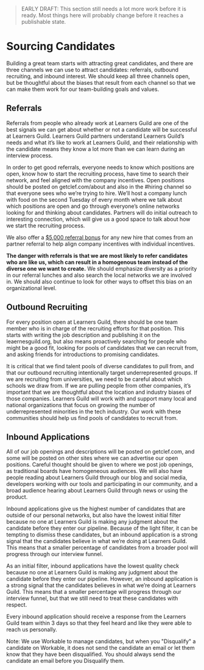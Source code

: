 > EARLY DRAFT: This section still needs a lot more work before it is ready. Most things here will probably change before it reaches a publishable state.

# Sourcing Candidates

Building a great team starts with attracting great candidates, and there are three channels we can use to attract candidates: referrals, outbound recruiting, and inbound interest.  We should keep all three channels open, but be thoughtful about the biases that result from each channel so that we can make them work for our team-building goals and values.

## Referrals

Referrals from people who already work at Learners Guild are one of the best signals we can get about whether or not a candidate will be successful at Learners Guild. Learners Guild partners understand Learners Guild’s needs and what it’s like to work at Learners Guild, and their relationship with the candidate means they know a lot more than we can learn during an interview process.

In order to get good referrals, everyone needs to know which positions are open, know how to start the recruiting process, have time to search their network, and feel aligned with the company incentives. Open positions should be posted on getclef.com/about and also in the #hiring channel so that everyone sees who we’re trying to hire. We’ll host a company lunch with food on the second Tuesday of every month where we talk about which positions are open and go through everyone’s online networks looking for and thinking about candidates. Partners will do initial outreach to interesting connection, which will give us a good space to talk about how we start the recruiting process.

We also offer a [$5,000 referral bonus](https://github.com/LearnersGuild/guide/blob/master/Benefits%20and%20Perks/Referral%20Bonuses.md) for any new hire that comes from an partner referral to help align company incentives with individual incentives.

**The danger with referrals is that we are most likely to refer candidates who are like us, which can result in a homogenous team instead of the diverse one we want to create.** We should emphasize diversity as a priority in our referral lunches and also search the local networks we are involved in. We should also continue to look for other ways to offset this bias on an organizational level.

## Outbound Recruiting

For every position open at Learners Guild, there should be one team member who is in charge of the recruiting efforts for that position. This starts with writing the job description and publishing it on the leaernesguild.org, but also means proactively searching for people who might be a good fit, looking for pools of candidates that we can recruit from, and asking friends for introductions to promising candidates.

It is critical that we find talent pools of diverse candidates to pull from, and that our outbound recruiting intentionally target underrepresented groups. If we are recruiting from universities, we need to be careful about which schools we draw from. If we are pulling people from other companies, it’s important that we are thoughtful about the location and industry biases of those companies. Learners Guild will work with and support many local and national organizations that focus on growing the number of underrepresented minorities in the tech industry. Our work with these communities should help us find pools of candidates to recruit from.

## Inbound Applications

All of our job openings and descriptions will be posted on getclef.com, and some will be posted on other sites where we can advertise our open positions. Careful thought should be given to where we post job openings, as traditional boards have homogeneous audiences. We will also have people reading about Learners Guild through our blog and social media, developers working with our tools and participating in our community, and a broad audience hearing about Learners Guild through news or using the product.

Inbound applications give us the highest number of candidates that are outside of our personal networks, but also have the lowest initial filter because no one at Learners Guild is making any judgment about the candidate before they enter our pipeline. Because of the light filter, it can be tempting to dismiss these candidates, but an inbound application is a strong signal that the candidates believe in what we’re doing at Learners Guild. This means that a smaller percentage of candidates from a broader pool will progress through our interview funnel.

As an initial filter, inbound applications have the lowest quality check because no one at Learners Guild is making any judgment about the candidate before they enter our pipeline. However, an inbound application is a strong signal that the candidates believes in what we’re doing at Learners Guild. This means that a smaller percentage will progress through our interview funnel, but that we still need to treat these candidates with respect.

Every inbound application should receive a response from the Learners Guild team within 3 days so that they feel heard and like they were able to reach us personally.

Note: We use Workable to manage candidates, but when you "Disqualify" a candidate on Workable, it does not send the candidate an email or let them know that they have been disqualified. You should always send the candidate an email before you Disqualify them.
